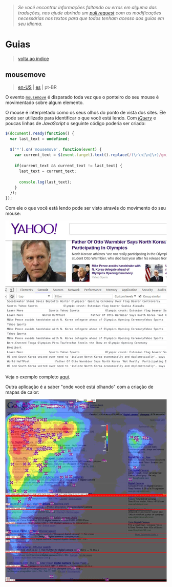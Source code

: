 > *Se você encontrar informações faltando ou erros em alguma das traduções, nos ajude abrindo um [pull request](https://github.com/gbaptista/luminous/pulls) com as modificações necessárias nos textos para que todos tenham acesso aos guias em seu idioma.*

# Guias
> [volta ao índice](../)

## mousemove
> [en-US](../../../en-US/guides/javascript/mousemove.md) | [es](../../../es/guides/javascript/mousemove.md) | pt-BR

O evento [`mousemove`](https://developer.mozilla.org/en-US/docs/Web/Events/mousemove) é disparado toda vez que o ponteiro do seu mouse é movimentado sobre algum elemento.

O mouse é interpretado como os seus olhos do ponto de vista dos sites. Ele pode ser utilizado para identificar o que você está lendo. Com [*jQuery*](https://jquery.com/) e poucas linhas de *JavaScript* o seguinte código poderia ser criado:

```javascript
$(document).ready(function() {
  var last_text = undefined;

  $('*').on('mousemove', function(event) {
    var current_text = $(event.target).text().replace(/(\r\n|\n|\r)/gm, '').slice(0, 100);

    if(current_text && current_text != last_text) {
      last_text = current_text;

      console.log(last_text);
    }
  });
});
```

Com ele o que você está lendo pode ser visto através do movimento do seu mouse:

![Google Heatmap](../../../../images/doc/global/guides/javascript/mouse-move-demo.jpg)

Veja o exemplo completo [aqui](https://gist.github.com/gbaptista/b5af05e273db9d16b2fb2636e2e0d39f).

Outra aplicação é a saber "onde você está olhando" com a criação de mapas de calor:

![Google Heatmap](../../../../images/doc/global/guides/javascript/google-heatmap.jpg)

